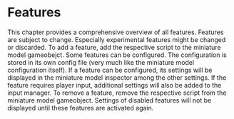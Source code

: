 
<!-- First line has to be empty. -->
# Features

This chapter provides a comprehensive overview of all features. Features are subject to change. Especially experimental features might be changed or discarded. To add a feature, add the respective script to the miniature model gameobejct. Some features can be configured. The configuration is stored in its own config file (very much like the miniature model configuration itself).
If a feature can be configured, its settings will be displayed in the miniature model inspector among the other settings. If the feature requires player input, additional settings will also be added to the input manager.
To remove a feature, remove the respective script from the miniature model gameobject. Settings of disabled features will not be displayed until these features are activated again.

<!-- TODO: ingame vs in game?  -->
<!-- TODO: smaller images? -->
<!-- TODO: ref paper -->

<!-- ## Grab/Carry Miniature Model

**Description**  

Allows the player to pickup the entire miniature model and carry it.

**How to Use Ingame ** 

The player can press the specified grab button on either controller.

**Setup**  

Requires no setup. This is one of the basic features.

**Configuration**

No configuration required.

**Input**

Configure 'Right Grab Button' and 'Left Grab Button' in the input manager.

**Note**

This feature is always enabled by default. To disable it, don't assign any key mapping to the 'Right Grab Button' and 'Left Grab Button'. -->
<!-- If you would want to disable it, you'd have to remove the dependency to *OVRGrabbable* in the *MiniatureModel* script. Then, you could remove the *OVRGrabbable* component from the miniature model. -->
<!-- TODO: second one would be better because mapping required eg by scaling -->


<!-- ## Destination Selection Pickup

![Destination Selection Pickup](content/res/PickupSmall.png)

**Description**  
One of two alternative destination selection methods. Allows the player to pickup the representation of himself/herself and place it somewhere else in the miniature model. Thereby, a travel destination is selected. The destination has to be confirmed to start the travel phase. This is the recommended destination selection method.

**How to Use Ingame**   -->
<!-- The player has to pinch index and thumb to pickup the red player representation in the WIM. A blue destination representation will be picked up. The red player representation stays in place as the player does not move. The blue destination representation can be placed in the miniature model to indicate the desired target position. Once placed, the player can pickup the blue destination indicator and place it somewhere else. Alternatively, the player can pickup the  -->
<!-- The user can instantiate a destination indicator, identical
to the one used with direct selection, by grabbing the red user representation in the WIM. Therefore, the user must pinch the index finger and thumb. The destination indicator will be picked up, while the user’s representation stays in place. The user can then place the destination indicator anywhere in the WIM. To change the orientation, the user must turn his or her hand accordingly. The destination indicator can be dropped and picked up again to change the selected destination or orientation. Alternatively, the user can pull another destination indicator out of the red user  representation in the WIM. In this case, the old destination indicator will disappear. To confirm the destination, the destination indicator in the WIM must be double-tapped.


**Setup**  
Set 'Destination Selection Method' to 'Pickup' in miniature model inspector to enable. Requires no additional setup. This is one of the basic features.

**Configuration**  
No configuration required.

**Input**  
Configure 'Pickup Thumb Button' and 'Pickup Index Button' in the input manager. Additionally, the 'Pickup Thumb Button (Touch)' can be configured. It should be configured to the same mapping as 'Pickup Thumb Button'. This is optional, but strongly advised. Configuring this additional button allows to detect when the player no longer touches the thumb button. This will yield much better results and prevents some visual discrepancies (e.g. the player still holding the object only with the index finger). Currently, only one hand (the right hand by default) can be used at a time. -->


<!-- ## Destination Selection Touch

![Destination Selection Touch](content/res/SelectDestinationSmall.png)

**Description**  
One of two alternative destination selection methods. Allows the player to touch a location in the miniature model and mark it as destination by pressing a button. The destination can be confirmed by pressing another button.

**How to Use Ingame**
The player has to touch the desired destination with his index finger in the miniature model. To confirm the destination, a button has to be pressed. A thumbstick can be used to change the desired orientation. Another button has to be pressed to start the travel.

**Setup**  
Add the *DestinationSelectionTouch* script to the miniature model. Set 'Destination Selection Method' to 'Touch' in miniature model inspector to enable.

**Configuration**  
No configuration required.

**Input**  
Configure 'Destination Selection Button', 'Confirm Travel Button', and 'Destination Rotation Thumbstick' in the input manager. -->


<!-- ## Respawn -->

<!-- **Description**  
Allows the user to respawn the miniature model. This is especially useful if the user left the miniature model somewhere in the VE. It will be spawned at the user’s
position using an offset specified beforehand.

**How to Use Ingame**  
The user has to press the respawn button.

**Setup**  
Requires no setup. This is one of the basic features.

**Configuration**  
No configuration required.

**Input**  
Assign 'Respawn Button' in the input manager.

**Note**  
This feature is always enabled by default. To disable it, don't assign any key mapping to the 'Respawn Button'. -->


<!-- ## Semi-Transparent  

![Occlusion Handling: Semi-Transparent](content/res/TransparentWIM.png)

**Description**  
Draws the miniature model semi-transparently to mitigate issues with occlusion.

**How to Use Ingame**  
 -

**Setup**  
Check 'Semi-Transparent' in the miniature model inspector to enable.

**Configuration**  
Use 'Transparency' slider to choose transparency.

**Input**  
 - -->


<!-- ## Experimental: Detect Arm Length

**Description**  
Detects the player's arm length at the start of the game. The detected arm length will be used instead of the spawn distance when respawning the miniature model.

**How to Use Ingame**  
At the start of the game, the player has to extend the arm and press the confirm travel button. This has to be repeated every time the game is started. There is currently no visual feedback.

**Setup**  
Add the *DetectArmLength* script to the miniature model gameobject. Check 'Auto Detect Arm Length' in the miniature model inspector to enable.

**Configuration**  
 -

**Input**  
The 'Confirm Travel Button' has to be set in the input manager. -->


<!-- ## Scaling (Pro)

**Description**  
Allows the player to resize the miniature model at runtime.

**How to Use Ingame**  
To resize the miniature model, the player can grab it using both hands.
The WIM can be scaled up by moving the hands apart from each
other and scaled-down by bringing the hands closer together.

**Setup**  
Add the *Scaling* scrip to the miniature model gameobject. Check 'Allow WIM Scaling' to enable.

**Configuration**   -->
<!-- TODO: -->

<!-- * When scaling the miniature model up or down, the player changes the the scale factor. The scale factor represents the miniature model's current size.
* Change 'Min Scale Factor' to set the smallest allowed scale factor. This should be a positive number.
* Change 'Max Scale Factor' to set the largest allowed scale factor. A scale factor of '1' would result in the miniature model being a 1:1 copy of the full-sized level, thus also full sized.
* 'Scale Step' is used to determine how fast the scale factor can change. Small numbers will only allow small changes, large number will allow much faster scaling.
* 'Inter Hand Distance Delta Threshold': Ignore inter hand distance deltas below this threshold for scaling. Important so that not every tiny hand jitter will trigger scaling.

**Input**  
Configure “Right Grab Button” and “Left Grab Button” in the input manager. -->


<!-- ## Scrolling  (Pro) -->

<!-- TODO: image -->
<!-- **Description**  
When enabled, only an excerpt of the miniature model will be visible. Allows to player to decide which part of the miniature model should be visible at runtime. Especially useful when the level is very large and thus the miniature model would be very large, too.

**How to Use Ingame**  
There are two possible scrolling modes. The automatic  scrolling mode is useful in combination with the destination selection method 'touch', which is described in Section 2.3. If a destination is selected, the visual excerpt will
be centered on the destination. The visual excerpt will be centered on the user representation otherwise. Using the automatic scrolling mode requires no additional user interaction.  

The manual scrolling mode is useful in combination with the 'pickup' destination selection method described in Section
2.2. Using the manual scrolling mode, the user can use a thumbstick to move the visual excerpt of the miniature model.

**Setup**  
Add the *Scrolling* script to the miniature model gameobject. Check 'Allow WIM Scrolling' to enable.

**Configuration**   -->
<!-- TODO: -->

<!-- * 'Allow WIM Scrolling': whether this feature is enabled
* 'Active Area Bounds': Bounds of the box collider the player can use to grab the miniature model.
* 'Auto Scroll': Whether scrolling should be automated, so that the destination indicator is centered. If no destination is selected, the player is centered. If disabled, the player can scroll manually using thumbsticks.
* 'Scroll Speed': The default scroll speed. Only available when 'Auto Scroll' is enabled.
* 'Allow Vertical Scrolling': Whether vertical scrolling should be allowed. This required a second thumbstick. Only available when 'Auto Scroll' is disabled.

**Input**  
When 'Auto Scroll' is enabled, no input is required. Otherwise, configure 'Scrolling Axis' in the input manager. Also configure 'Vertical Scrolling Axis' in the input manager, if 'Allow Vertical Scrolling' is enabled. -->


<!-- ## Occlusion Handling: Cutout View  (Pro) -->

<!-- TODO: image -->
<!-- **Description**  
Geometries which are within proximity of an area
defined by a cylinder are clipped. As opposed to the “melting
walls” technique, the cylinder is attached to the user’s virtual head in the virtual environemnt.

**How to Use Ingame**  
The player doesn't need to do anything to activate this feature. It will be automatically used when the player's head is close to the miniature model.

**Setup**  
Add the *OcclusionHandling* script to the miniature model gameobject. Select 'Cutout View' as 'Occlusion Handling Strategy' in the miniature model inspector. -->

<!-- **Configuration**   -->
<!-- TODO: -->

<!-- * 'Cutout Range': Height of the view cone hiding the miniature model. The pointy end origins at the player's eyes.
* 'Cutout Angle': Angle of the view cone hiding the miniature model.
* 'Show Cutout Light': Whether the view cone should be visualized by a spotlight.
* 'Cutout Light Color': The color of the spotlight. Only available if 'Show Cutout Light' is enabled.

**Input**  
 - -->

<!-- ## Occlusion Handling: Melting Walls (Pro)

![Occlusion Handling Strategy: Melting Walls](content/res/MeltingWalls.png) -->

<!-- TODO: -->
<!-- **Description**  
As soon as the player's hand approaches the WIM, those parts of the WIM in close proximity to the hand start to fade. When the hand is moved elsewhere, the entire WIM is visible again.

**How to Use Ingame**  
The player doesn't need to do anything to activate this feature. It will be automatically used when the player's hand is close to the miniature model.

**Setup**  
Add the *OcclusionHandling* script to the miniature model gameobject. Select 'Melting Walls' as 'Occlusion Handling Strategy' in the miniature model inspector. -->

<!-- **Configuration**   -->
<!-- TODO: -->
<!-- 
* 'Melt Radius': Radius around the player's arm in which the miniature model is hidden.
* 'Melt Height': Distance parallel to the player's arm in which the miniature model is hidden.

**Input**  
 - -->


<!-- ## Preview Screen (Pro)

![Orientation Aid: Preview Screen](content/res/PreviewScreen.png)

**Description**  
The preview screen is a 2D panel that floats
in the VE and always faces the user. On the preview screen, the user can see a live preview of what the currently specified destination looks like, i.e. a continuously updated image showing exactly what the user will see once translated and rotated to the specified location and orientation. There are two different preview screen modes.

**How to Use Ingame**  
When the automatic mode is active, the WIM will be automatically displayed while a destination is selected. The preview screen will float above the WIM using a consistent offset. No user input is required.

The pickup mode works very similarly to the pickup destination selection method described in section 2.2. The destination indicator’s view frustum is displayed in the miniature model. The user can grab the view frustum by pinching the index finger and thumb. The preview screen will become visible and attached to the user’s hand. Afterwards, the user can position the preview screen anywhere in the VE. As soon as the preview screen is dropped, it will retain its position relative to the WIM. The preview screen can be closed by pressing a Close button which is displayed
in the upper right corner of the preview screen.

**Setup**  
Add *PreviewScreen* script to miniature model gameobject. Check 'Show Preview Screen' to enable.

**Configuration**  

* 'Show Preview Screen': Whether this feature is enabled.
* 'Auto Position Preview Screen': Whether the preview screen should be automatically opened and placed at a fixed position above the miniature model. Otherwise, the player has to grab the destination indicator's view cone using index and thumb and place the preview screen somewhere.

**Input**  
When the automatic mode is active, no input needs to be configured. Otherwise, configure 'Pickup Index Button', 'Pickup Thumb Button' and (optionally) 'Pickup Thumb Button (touch)'. -->


<!-- ## Travel Preview Animation (Pro)

![Orientation Aid: Travel Preview Animation](content/res/TravelPreviewAnimation.png)

**Description**  
The travel preview animation adds a visual path between the user's current position and selected destination in the miniature model. A semi-transparent user representation is animated to move along the path, thus providing a preview of the travel phase.

**How to Use Ingame**  
Will be displayed automatically.

**Setup**  
Add the *TravelPreviewAnimation* script to the gameobject. Check 'Travel Preview Animation' to enable.

**Configuration**  

* 'Travel Preview Animation': Whether this feature is enabled.
* 'Travel Preview Animation Speed': How long the travel preview animation should take in seconds. The animation is looped.

**Input**  
 - -->


<!-- ## Post-Travel Path Trace (Pro) -->
<!-- TODO: Better image -->

<!-- ![Orientation Aid: Path Trace](content/res/PathTrace.png)

**Description**  
A line from the previous position to the new position is displayed in the miniature model, visualizing the locomotion that just took place. The path trace is faded-out over time, from the previous position towards the new one.

**How to Use Ingame**  
Will be displayed automatically.

**Setup**  
Add the *PathTrace* script to the miniature model gameobject. Check 'Post Travel Path Trace' to enable.

**Configuration**  

* 'Post Travel Path Trace': Whether this feature is enabled.
* 'Trace Duration': How long the path trace is visible in seconds.

**Input**  
 - -->


<!-- ## Respawn Dissolve/Resolve FX (Pro) -->
<!-- TODO: improve image (multiple images?) -->

<!-- ![Respawn Dissolve-Resolve Effect](content/res/Dissolve1.png)

**Description**  
Adds an dissolve-resolve effect to the miniature model on respawn.

**How to Use Ingame**  
Will be displayed automatically.

**Setup**  
Add *DissolveFX* scrip to the miniature model.

**Configuration**  
 -

**Input**  
 - -->


<!-- ## Experimental: Live Update (Pro)

**Description**  
Updates the miniature model whenever a change to the full-sized level is made. Works both in editor and at runtime. This is still experimental. Only changes to transform components and child hierarchy are detected. Currently, this is not very performant.

**How to Use Ingame**  
 -

**Setup**  
Check 'Live Update WIM (experimental)' in miniature model inspector.

**Configuration**  
 -

**Input**  
 - -->


<!-- ## Experimental: Distance Grabbing (Pro) -->

<!-- TODO: Add image -->

<!-- **Description**  
Allows the player to point at certain objects and grab them from a distance. -->

<!-- **How to Use Ingame**  
Aim at target using the laser pointer. Hold grab button to start pulling the object. -->

<!-- **Setup**  

* Add *DistanceGrabbable* to every gameobject which should be grabbable from a distance, e.g. the miniature model gameobject.
* Replace 'CustomHandsLeft Variant' and 'CustomHandsRight Variant' prefabs with the respective pro versions: 'CustomHandsLeft Variant (Pro)' and 'CustomHandsRight Variant (Pro)'.

**Configuration**  
To configure the laser pointer find the 'AimAssist' child object of the respective hand. Modify the line component to change the visual appearance of the laser pointer. Use the *AimAssist* inspector to change additional settings:

* 'Hand': The hand this script is attached to.
* 'Length': The length of the laser pointer.

Also, these settings can be modified using the *DistanceGrabber* inspector which is attached to the respective hand:

* 'Hand': Hand this script is attached to.
* 'Start': Start point of the laser pointer. This should be set to the 'Aim Assist' child object.
* 'Required Distance to WIM': Distance grabbing will be disabled if within specified distance to miniature model. 
* 'Snap Speed': Specifies how fast objects are pulled towards hand.
* 'Min Distance': Stop pulling objects that are within specified distance to hand.
* 'Disable While in WIM': Automatically disable while this hand is touching the miniature model.


**Input**  
Configure 'Left Grab Button' and 'Right Grab Button' in the input manager. -->
